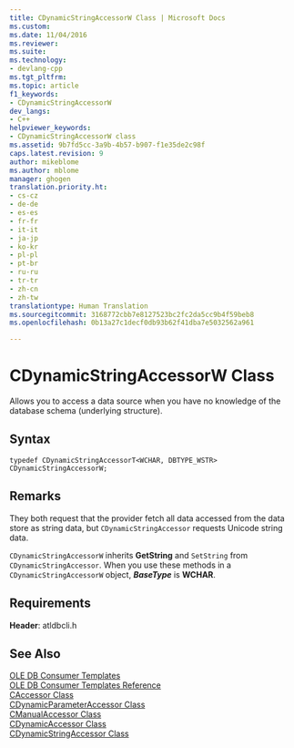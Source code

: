 ```yaml
---
title: CDynamicStringAccessorW Class | Microsoft Docs
ms.custom: 
ms.date: 11/04/2016
ms.reviewer: 
ms.suite: 
ms.technology:
- devlang-cpp
ms.tgt_pltfrm: 
ms.topic: article
f1_keywords:
- CDynamicStringAccessorW
dev_langs:
- C++
helpviewer_keywords:
- CDynamicStringAccessorW class
ms.assetid: 9b7fd5cc-3a9b-4b57-b907-f1e35de2c98f
caps.latest.revision: 9
author: mikeblome
ms.author: mblome
manager: ghogen
translation.priority.ht:
- cs-cz
- de-de
- es-es
- fr-fr
- it-it
- ja-jp
- ko-kr
- pl-pl
- pt-br
- ru-ru
- tr-tr
- zh-cn
- zh-tw
translationtype: Human Translation
ms.sourcegitcommit: 3168772cbb7e8127523bc2fc2da5cc9b4f59beb8
ms.openlocfilehash: 0b13a27c1decf0db93b62f41dba7e5032562a961

---
```

# CDynamicStringAccessorW Class
Allows you to access a data source when you have no knowledge of the database schema (underlying structure).  
  
## Syntax  
  
```  
typedef CDynamicStringAccessorT<WCHAR, DBTYPE_WSTR> CDynamicStringAccessorW;  
```  
  
## Remarks  
 They both request that the provider fetch all data accessed from the data store as string data, but `CDynamicStringAccessor` requests Unicode string data.  
  
 `CDynamicStringAccessorW` inherits **GetString** and `SetString` from `CDynamicStringAccessor`. When you use these methods in a `CDynamicStringAccessorW` object, ***BaseType*** is **WCHAR**.  
  
## Requirements  
 **Header**: atldbcli.h  
  
## See Also  
 [OLE DB Consumer Templates](../../data/oledb/ole-db-consumer-templates-cpp.md)   
 [OLE DB Consumer Templates Reference](../../data/oledb/ole-db-consumer-templates-reference.md)   
 [CAccessor Class](../../data/oledb/caccessor-class.md)   
 [CDynamicParameterAccessor Class](../../data/oledb/cdynamicparameteraccessor-class.md)   
 [CManualAccessor Class](../../data/oledb/cmanualaccessor-class.md)   
 [CDynamicAccessor Class](../../data/oledb/cdynamicaccessor-class.md)   
 [CDynamicStringAccessor Class](../../data/oledb/cdynamicstringaccessor-class.md)


<!--HONumber=Jan17_HO1-->


